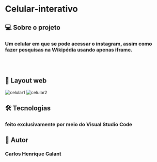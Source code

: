 # Celular-interativo

## 💻 Sobre o projeto

### Um celular em que se pode acessar o instagram, assim como fazer pesquisas na Wikipédia usando apenas iframe.
<br>
<br>

## 🎨 Layout web

![celular1](https://user-images.githubusercontent.com/123756073/220734407-d68c48d8-c98a-463c-a92c-c1d8cb868158.png)
![celular2](https://user-images.githubusercontent.com/123756073/220734445-81b95c63-433f-4cb0-824f-e356c0dffa3b.png)

## 🛠 Tecnologias
### feito exclusivamente por meio do Visual Studio Code

## 🦸 Autor
### Carlos Henrique Galant
